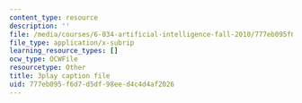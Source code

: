 ```yaml
---
content_type: resource
description: ''
file: /media/courses/6-034-artificial-intelligence-fall-2010/777eb095f6d7d5df98eed4c4d4af2026_leXa7EKUPFk.srt
file_type: application/x-subrip
learning_resource_types: []
ocw_type: OCWFile
resourcetype: Other
title: 3play caption file
uid: 777eb095-f6d7-d5df-98ee-d4c4d4af2026
---
```

